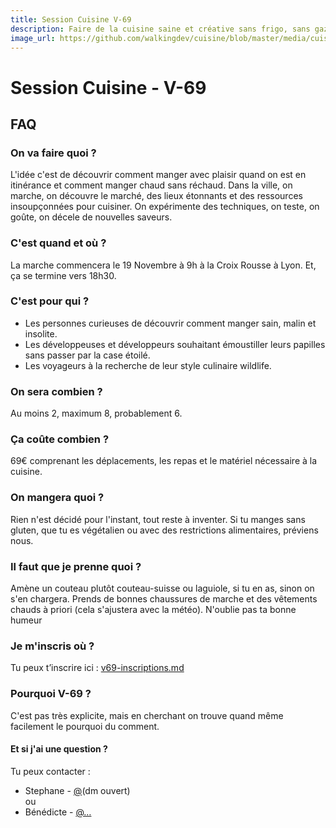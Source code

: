 ```yaml
---
title: Session Cuisine V-69
description: Faire de la cuisine saine et créative sans frigo, sans gazinière et sans cuisine .
image_url: https://github.com/walkingdev/cuisine/blob/master/media/cuisine.png?raw=true
---
```


# Session Cuisine - V-69

## FAQ

### On va faire quoi ?

L'idée c'est de découvrir comment manger avec plaisir quand on est en itinérance et comment manger chaud sans réchaud.
Dans la ville, on marche, on découvre le marché, des lieux étonnants et des ressources insoupçonnées pour cuisiner. On expérimente des techniques, on teste, on goûte, on décele de nouvelles saveurs.

### C'est quand et où ?

La marche commencera le 19 Novembre à 9h à la Croix Rousse à Lyon.
Et, ça se termine vers 18h30.

### C'est pour qui ?

- Les personnes curieuses de découvrir comment manger sain, malin et insolite.
- Les développeuses et développeurs souhaitant émoustiller leurs papilles sans passer par la case étoilé.
- Les voyageurs à la recherche de leur style culinaire wildlife.

### On sera combien ?

Au moins 2, maximum 8, probablement 6.

### Ça coûte combien ?
69€ comprenant les déplacements, les repas et le matériel nécessaire à la cuisine.

### On mangera quoi ?

Rien n'est décidé pour l'instant, tout reste à inventer. Si tu manges sans gluten, que tu es végétalien ou avec des restrictions alimentaires, préviens nous.

### Il faut que je prenne quoi ?

Amène un couteau plutôt couteau-suisse ou laguiole, si tu en as, sinon on s'en chargera.
Prends de bonnes chaussures de marche et des vêtements chauds à priori (cela s'ajustera avec la météo).
N'oublie pas ta bonne humeur 


### Je m'inscris où ?

Tu peux t’inscrire ici : [v69-inscriptions.md](https://github.com/walkingdev/cuisine/edit/master/v69-inscriptions.md)

### Pourquoi V-69 ?

C'est pas très explicite, mais en cherchant on trouve quand même facilement le pourquoi du comment.

#### Et si j'ai une question ?

Tu peux contacter :  
- Stephane - [@](http://twitter.com/...)(dm ouvert)  
ou  
- Bénédicte - [@…](https://twitter.com/Benelambert1979)

